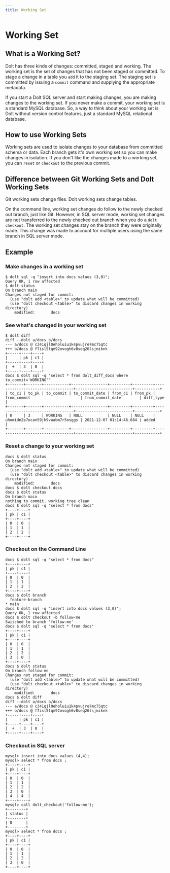 ```yaml
---
title: Working Set
---
```


# Working Set

## What is a Working Set?

Dolt has three kinds of changes: committed, staged and working. The working set is the set of changes that has not been staged or committed. To stage a change in a table you `add` it to the staging set. The staging set is committed by issuing a `commit` command and supplying the appropriate metadata. 

If you start a Dolt SQL server and start making changes, you are making changes to the working set. If you never make a commit, your working set is a standard MySQL database. So, a way to think about your working set is Dolt without version control features, just a standard MySQL relational database.

## How to use Working Sets

Working sets are used to isolate changes to your database from committed schema or data. Each branch gets it's own working set so you can make changes in isolation. If you don't like the changes made to a working set, you can `reset` or `checkout` to the previous commit.

## Difference between Git Working Sets and Dolt Working Sets

Git working sets change files. Dolt working sets change tables. 

On the command line, working set changes do follow to the newly checked out branch, just like Git. However, in SQL server mode, working set changes are not transferred to the newly checked out branch when you do a `dolt checkout`. The working set changes stay on the branch they were originally made. This change was made to account for multiple users using the same branch in SQL server mode.

## Example

### Make changes in a working set
```
$ dolt sql -q "insert into docs values (3,0)";
Query OK, 1 row affected
$ dolt status
On branch main
Changes not staged for commit:
  (use "dolt add <table>" to update what will be committed)
  (use "dolt checkout <table>" to discard changes in working directory)
	modified:       docs
```

### See what's changed in your working set
```
$ dolt diff
diff --dolt a/docs b/docs
--- a/docs @ c341qjl0eholuiu1k4pvujre7mc75qtc
+++ b/docs @ f7isl5tqm92ovogh6v8seq26lsjmiknk
+-----+----+----+
|     | pk | c1 |
+-----+----+----+
|  +  | 3  | 0  |
+-----+----+----+
docs $ dolt sql -q "select * from dolt_diff_docs where to_commit='WORKING'"
+-------+-------+-----------+----------------+---------+---------+----------------------------------+-------------------------+-----------+
| to_c1 | to_pk | to_commit | to_commit_date | from_c1 | from_pk | from_commit                      | from_commit_date        | diff_type |
+-------+-------+-----------+----------------+---------+---------+----------------------------------+-------------------------+-----------+
| 0     | 3     | WORKING   | NULL           | NULL    | NULL    | uhumidn2e7ucan59jk9vuabm7r5osggs | 2021-12-07 01:14:46.684 | added     |
+-------+-------+-----------+----------------+---------+---------+----------------------------------+-------------------------+-----------+
```

### Reset a change to your working set
```
docs $ dolt status
On branch main
Changes not staged for commit:
  (use "dolt add <table>" to update what will be committed)
  (use "dolt checkout <table>" to discard changes in working directory)
	modified:       docs
docs $ dolt checkout docs
docs $ dolt status
On branch main
nothing to commit, working tree clean
docs $ dolt sql -q "select * from docs"
+----+----+
| pk | c1 |
+----+----+
| 0  | 0  |
| 1  | 1  |
| 2  | 2  |
+----+----+
```

### Checkout on the Command Line
```
docs $ dolt sql -q "select * from docs"
+----+----+
| pk | c1 |
+----+----+
| 0  | 0  |
| 1  | 1  |
| 2  | 2  |
+----+----+
docs $ dolt branch
  feature-branch                                	
* main                                          	
docs $ dolt sql -q "insert into docs values (3,0)";
Query OK, 1 row affected
docs $ dolt checkout -b follow-me
Switched to branch 'follow-me'
docs $ dolt sql -q "select * from docs"
+----+----+
| pk | c1 |
+----+----+
| 0  | 0  |
| 1  | 1  |
| 2  | 2  |
| 3  | 0  |
+----+----+
docs $ dolt status
On branch follow-me
Changes not staged for commit:
  (use "dolt add <table>" to update what will be committed)
  (use "dolt checkout <table>" to discard changes in working directory)
	modified:       docs
docs $ dolt diff
diff --dolt a/docs b/docs
--- a/docs @ c341qjl0eholuiu1k4pvujre7mc75qtc
+++ b/docs @ f7isl5tqm92ovogh6v8seq26lsjmiknk
+-----+----+----+
|     | pk | c1 |
+-----+----+----+
|  +  | 3  | 0  |
+-----+----+----+
```

### Checkout in SQL server
```
mysql> insert into docs values (4,4);
mysql> select * from docs ;
+----+----+
| pk | c1 |
+----+----+
| 0  | 0  |
| 1  | 1  |
| 2  | 2  |
| 3  | 0  |
| 4  | 4  |
+----+----+
mysql> call dolt_checkout('follow-me');
+--------+
| status |
+--------+
| 0      |
+--------+
mysql> select * from docs ;
+----+----+
| pk | c1 |
+----+----+
| 0  | 0  |
| 1  | 1  |
| 2  | 2  |
| 3  | 0  |
+----+----+
```
